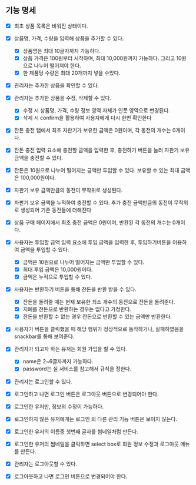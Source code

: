 ## 기능 명세

- [x] 최초 상품 목록은 비워진 상태이다.
- [x] 상품명, 가격, 수량을 입력해 상품을 추가할 수 있다.
  - [x] 상품명은 최대 10글자까지 가능하다.
  - [x] 상품 가격은 100원부터 시작하며, 최대 10,000원까지 가능하다. 그리고 10원으로 나누어 떨어져야 한다.
  - [x] 한 제품당 수량은 최대 20개까지 넣을 수있다.
- [x] 관리자는 추가한 상품을 확인할 수 있다.
- [x] 관리자는 추가한 상품을 수정, 삭제할 수 있다.
  - [x] 수정 시 상품명, 가격, 수량 정보 영역 자체가 인풋 영역으로 변경된다.
  - [x] 삭제 시 confirm을 활용하여 사용자에게 다시 한번 확인한다
- [x] 잔돈 충전 탭에서 최초 자판기가 보유한 금액은 0원이며, 각 동전의 개수는 0개이다.
- [x] 잔돈 충전 입력 요소에 충전할 금액을 입력한 후, 충전하기 버튼을 눌러 자판기 보유 금액을 충전할 수 있다.
- [x] 잔돈은 10원으로 나누어 떨어지는 금액만 투입할 수 있다. 보유할 수 있는 최대 금액은 100,000원이다.
- [x] 자판기 보유 금액만큼의 동전이 무작위로 생성된다.
- [x] 자판기 보유 금액을 누적하여 충전할 수 있다. 추가 충전 금액만큼의 동전이 무작위로 생성되어 기존 동전들에 더해진다

- [x] 상품 구매 페이지에서 최초 충전 금액은 0원이며, 반환된 각 동전의 개수는 0개이다.
- [x] 사용자는 투입할 금액 입력 요소에 투입 금액을 입력한 후, 투입하기버튼을 이용하여 금액을 투입할 수 있다.
  - [x] 금액은 10원으로 나누어 떨어지는 금액만 투입할 수 있다.
  - [x] 최대 투입 금액은 10,000원이다.
  - [x] 금액은 누적으로 투입할 수 있다.
- [x] 사용자는 반환하기 버튼을 통해 잔돈을 반환 받을 수 있다.
  - [x] 잔돈을 돌려줄 때는 현재 보유한 최소 개수의 동전으로 잔돈을 돌려준다.
  - [x] 지폐를 잔돈으로 반환하는 경우는 없다고 가정한다.
  - [x] 잔돈을 반환할 수 없는 경우 잔돈으로 반환할 수 있는 금액만 반환한다.
- [x] 사용자가 버튼을 클릭했을 때 해당 행위가 정상적으로 동작하거나, 실패하였음을 snackbar를 통해 보여준다.

- [x] 관리자가 되고자 하는 유저는 회원 가입을 할 수 있다.
  - [x] name은 2~6글자까지 가능하다.
  - [x] password는 실 서비스를 참고해서 규칙을 정한다.
- [x] 관리자는 로그인할 수 있다.
- [x] 로그인하고 나면 로그인 버튼은 로그아웃 버튼으로 변경되어야 한다.
- [x] 로그인한 유저만, 정보의 수정이 가능하다.
- [x] 로그인하지 않은 유저에게는 로그인 외 다른 관리 기능 버튼은 보이지 않는다.
- [x] 로그인한 유저의 이름중 첫번째 글자를 썸네일처럼 만든다.
- [x] 로그인한 유저의 썸네일을 클릭하면 select box로 회원 정보 수정과 로그아웃 메뉴를 만든다.
- [x] 관리자는 로그아웃할 수 있다.
- [x] 로그아웃하고 나면 로그인 버튼으로 변경되어야 한다.
